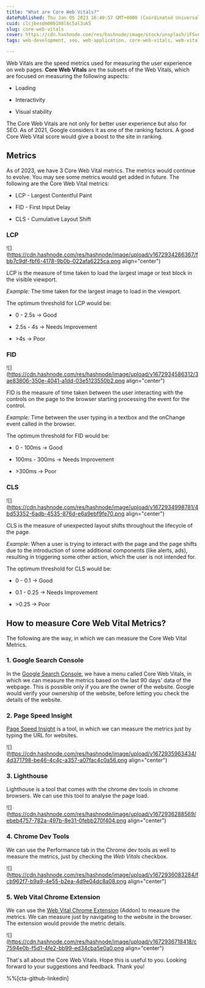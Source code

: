 ```yaml
---
title: "What are Core Web Vitals?"
datePublished: Thu Jan 05 2023 16:40:57 GMT+0000 (Coordinated Universal Time)
cuid: clcjbesdm000108l6c5al3uk5
slug: core-web-vitals
cover: https://cdn.hashnode.com/res/hashnode/image/stock/unsplash/iFSvn82XfGo/upload/c163b194fba9bcffa15a61c0a17121aa.jpeg
tags: web-development, seo, web-application, core-web-vitals, web-vitals

---
```


Web Vitals are the speed metrics used for measuring the user experience on web pages. **Core Web Vitals** are the subsets of the Web Vitals, which are focused on measuring the following aspects:

* Loading
    
* Interactivity
    
* Visual stability
    

The Core Web Vitals are not only for better user experience but also for SEO. As of 2021, Google considers it as one of the ranking factors. A good Core Web Vital score would give a boost to the site in ranking.

## Metrics

As of 2023, we have 3 Core Web Vital metrics. The metrics would continue to evolve. You may see some metrics would get added in future. The following are the Core Web Vital metrics:

* LCP - Largest Contentful Paint
    
* FID - First Input Delay
    
* CLS - Cumulative Layout Shift
    

### LCP

![](https://cdn.hashnode.com/res/hashnode/image/upload/v1672934266367/fbb7c9df-fbf6-4178-9b0b-022afa6225ca.png align="center")

LCP is the measure of time taken to load the largest image or text block in the visible viewport.

*Example:* The time taken for the largest image to load in the viewport.

The optimum threshold for LCP would be:

* 0 - 2.5s -&gt; Good
    
* 2.5s - 4s -&gt; Needs Improvement
    
* &gt;4s -&gt; Poor
    

### FID

![](https://cdn.hashnode.com/res/hashnode/image/upload/v1672934586312/3ae83806-350e-4041-a1dd-03e5123550b2.png align="center")

FID is the measure of time taken between the user interacting with the controls on the page to the browser starting processing the event for the control.

*Example:* Time between the user typing in a textbox and the onChange event called in the browser.

The optimum threshold for FID would be:

* 0 - 100ms -&gt; Good
    
* 100ms - 300ms -&gt; Needs Improvement
    
* &gt;300ms -&gt; Poor
    

### CLS

![](https://cdn.hashnode.com/res/hashnode/image/upload/v1672934998781/4bd53352-6adb-4535-876d-e6a9ebf9fe70.png align="center")

CLS is the measure of unexpected layout shifts throughout the lifecycle of the page.

*Example*: When a user is trying to interact with the page and the page shifts due to the introduction of some additional components (like alerts, ads), resulting in triggering some other action, which the user is not intended for.

The optimum threshold for CLS would be:

* 0 - 0.1 -&gt; Good
    
* 0.1 - 0.25 -&gt; Needs Improvement
    
* &gt;0.25 -&gt; Poor
    

## How to measure Core Web Vital Metrics?

The following are the way, in which we can measure the Core Web Vital Metrics.

### 1\. Google Search Console

In the [Google Search Console](https://search.google.com/search-console/core-web-vitals?), we have a menu called Core Web Vitals, in which we can measure the metrics based on the last 90 days' data of the webpage. This is possible only if you are the owner of the website. Google would verify your ownership of the website, before letting you check the details of the website.

### 2\. Page Speed Insight

[Page Speed Insight](https://pagespeed.web.dev/) is a tool, in which we can measure the metrics just by typing the URL for websites.

![](https://cdn.hashnode.com/res/hashnode/image/upload/v1672935963434/4d371798-be46-4c4c-a357-a07fac4c0a56.png align="center")

### 3\. Lighthouse

Lighthouse is a tool that comes with the chrome dev tools in chrome browsers. We can use this tool to analyse the page load.

![](https://cdn.hashnode.com/res/hashnode/image/upload/v1672936288569/ebeb4757-782a-497b-8e31-0febb270f404.png align="center")

### 4\. Chrome Dev Tools

We can use the Performance tab in the Chrome dev tools as well to measure the metrics, just by checking the *Web Vitals* checkbox.

![](https://cdn.hashnode.com/res/hashnode/image/upload/v1672936083284/fcb962f7-b9a9-4e55-b2ea-4d9e04dc8a08.png align="center")

### 5\. Web Vital Chrome Extension

We can use the [Web Vital Chrome Extension](https://chrome.google.com/webstore/detail/web-vitals/ahfhijdlegdabablpippeagghigmibma?hl=en) (Addon) to measure the metrics. We can measure just by navigating to the website in the browser. The extension would provide the metric details.

![](https://cdn.hashnode.com/res/hashnode/image/upload/v1672936718418/c7594e0b-f5d1-4fe2-bb99-ed34cba5e0a0.png align="center")

That's all about the Core Web Vitals. Hope this is useful to you. Looking forward to your suggestions and feedback. Thank you!

%%[cta-github-linkedin]
